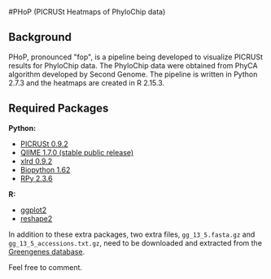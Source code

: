 #PHoP (PICRUSt Heatmaps of PhyloChip data)

Background
------

PHoP, pronounced "fop", is a pipeline being developed to visualize PICRUSt results for PhyloChip data. The PhyloChip data were obtained from PhyCA algorithm developed by Second Genome. The pipeline is written in Python 2.7.3 and the heatmaps are created in R 2.15.3.

Required Packages
------

**Python:**

- [PICRUSt 0.9.2](http://picrust.github.io/picrust/install.html#install)
- [QIIME 1.7.0 (stable public release)](https://github.com/qiime/qiime-deploy)
- [xlrd 0.9.2](https://pypi.python.org/pypi/xlrd/0.9.2)
- [Biopython 1.62](http://biopython.org/wiki/Download)
- [RPy 2.3.6](https://pypi.python.org/pypi/rpy2/)

**R:**

- [ggplot2](http://ggplot2.org/) 
- [reshape2](http://cran.r-project.org/web/packages/reshape2/index.html)

In addition to these extra packages, two extra files,  ```gg_13_5.fasta.gz``` and ```gg_13_5_accessions.txt.gz```, need to be downloaded and extracted from the [Greengenes database](http://greengenes.secondgenome.com/downloads/database/13_5).


Feel free to comment.
